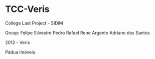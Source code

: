 TCC-Veris
=========

College Last Project - SIDiM

Group:
Felipe Silvestre
Pedro Rafael
Rene Argento
Adriano dos Santos

2012 - Veris

Pádua Imóveis
